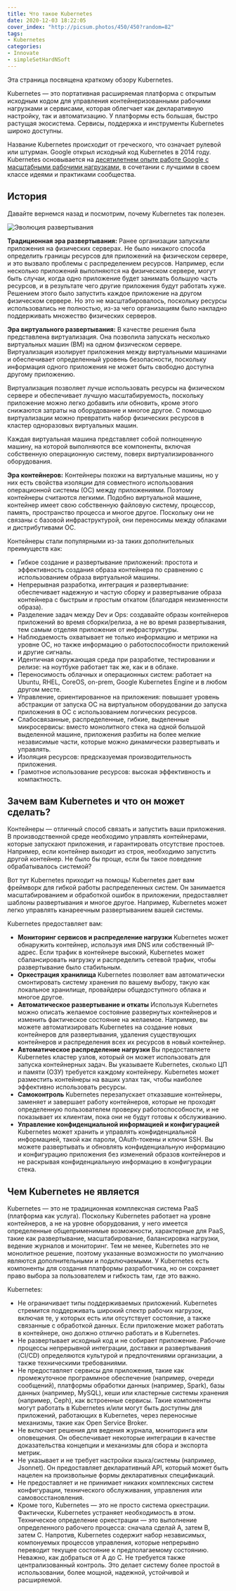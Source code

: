 ```yaml
---
title: Что такое Kubernetes
date: 2020-12-03 18:22:05
cover_index: "http://picsum.photos/450/450?random=82"
tags:
- Kubernetes
categories:
- Innovate
- simpleSetHardNSoft
---
```



Эта страница посвящена краткому обзору Kubernetes.

Kubernetes — это портативная расширяемая платформа с открытым исходным кодом для управления контейнеризованными рабочими нагрузками и сервисами, которая облегчает как декларативную настройку, так и автоматизацию. У платформы есть большая, быстро растущая экосистема. Сервисы, поддержка и инструменты Kubernetes широко доступны.

Название Kubernetes происходит от греческого, что означает рулевой или штурман. Google открыл исходный код Kubernetes в 2014 году. Kubernetes основывается на [десятилетнем опыте работе Google с масштабными рабочими нагрузками][0], в сочетании с лучшими в своем классе идеями и практиками сообщества.

<!-- more -->

## История

Давайте вернемся назад и посмотрим, почему Kubernetes так полезен.

![Эволюция развертывания][1]

**Традиционная эра развертывания:** Ранее организации запускали приложения на физических серверах. Не было никакого способа определить границы ресурсов для приложений на физическом сервере, и это вызвало проблемы с распределением ресурсов. Например, если несколько приложений выполняются на физическом сервере, могут быть случаи, когда одно приложение будет занимать большую часть ресурсов, и в результате чего другие приложения будут работать хуже. Решением этого было запустить каждое приложение на другом физическом сервере. Но это не масштабировалось, поскольку ресурсы использовались не полностью, из-за чего организациям было накладно поддерживать множество физических серверов.

**Эра виртуального развертывания:** В качестве решения была представлена виртуализация. Она позволила запускать несколько виртуальных машин (ВМ) на одном физическом сервере. Виртуализация изолирует приложения между виртуальными машинами и обеспечивает определенный уровень безопасности, поскольку информация одного приложения не может быть свободно доступна другому приложению.

Виртуализация позволяет лучше использовать ресурсы на физическом сервере и обеспечивает лучшую масштабируемость, поскольку приложение можно легко добавить или обновить, кроме этого снижаются затраты на оборудование и многое другое. С помощью виртуализации можно превратить набор физических ресурсов в кластер одноразовых виртуальных машин.

Каждая виртуальная машина представляет собой полноценную машину, на которой выполняются все компоненты, включая собственную операционную систему, поверх виртуализированного оборудования.

**Эра контейнеров:** Контейнеры похожи на виртуальные машины, но у них есть свойства изоляции для совместного использования операционной системы (ОС) между приложениями. Поэтому контейнеры считаются легкими. Подобно виртуальной машине, контейнер имеет свою собственную файловую систему, процессор, память, пространство процесса и многое другое. Поскольку они не связаны с базовой инфраструктурой, они переносимы между облаками и дистрибутивами ОС.

Контейнеры стали популярными из-за таких дополнительных преимуществ как:

* Гибкое создание и развертывание приложений: простота и эффективность создания образа контейнера по сравнению с использованием образа виртуальной машины.
* Непрерывная разработка, интеграция и развертывание: обеспечивает надежную и частую сборку и развертывание образа контейнера с быстрым и простым откатом (благодаря неизменности образа).
* Разделение задач между Dev и Ops: создавайте образы контейнеров приложений во время сборки/релиза, а не во время развертывания, тем самым отделяя приложения от инфраструктуры.
* Наблюдаемость охватывает не только информацию и метрики на уровне ОС, но также информацию о работоспособности приложений и другие сигналы.
* Идентичная окружающая среда при разработке, тестировании и релизе: на ноутбуке работает так же, как и в облаке.
* Переносимость облачных и операционных систем: работает на Ubuntu, RHEL, CoreOS, on-prem, Google Kubernetes Engine и в любом другом месте.
* Управление, ориентированное на приложения: повышает уровень абстракции от запуска ОС на виртуальном оборудовании до запуска приложения в ОС с использованием логических ресурсов.
* Слабосвязанные, распределенные, гибкие, выделенные микросервисы: вместо монолитного стека на одной большой выделенной машине, приложения разбиты на более мелкие независимые части, которые можно динамически развертывать и управлять.
* Изоляция ресурсов: предсказуемая производительность приложения.
* Грамотное использование ресурсов: высокая эффективность и компактность.

## Зачем вам Kubernetes и что он может сделать?

Контейнеры — отличный способ связать и запустить ваши приложения. В производственной среде необходимо управлять контейнерами, которые запускают приложения, и гарантировать отсутствие простоев. Например, если контейнер выходит из строя, необходимо запустить другой контейнер. Не было бы проще, если бы такое поведение обрабатывалось системой?

Вот тут Kubernetes приходит на помощь! Kubernetes дает вам фреймворк для гибкой работы распределенных систем. Он занимается масштабированием и обработкой ошибок в приложении, предоставляет шаблоны развертывания и многое другое. Например, Kubernetes может легко управлять канареечным развертыванием вашей системы.

Kubernetes предоставляет вам:

* **Мониторинг сервисов и распределение нагрузки** Kubernetes может обнаружить контейнер, используя имя DNS или собственный IP-адрес. Если трафик в контейнере высокий, Kubernetes может сбалансировать нагрузку и распределить сетевой трафик, чтобы развертывание было стабильным.
* **Оркестрация хранилища** Kubernetes позволяет вам автоматически смонтировать систему хранения по вашему выбору, такую как локальное хранилище, провайдеры общедоступного облака и многое другое.
* **Автоматическое развертывание и откаты** Используя Kubernetes можно описать желаемое состояние развернутых контейнеров и изменить фактическое состояние на желаемое. Например, вы можете автоматизировать Kubernetes на создание новых контейнеров для развертывания, удаления существующих контейнеров и распределения всех их ресурсов в новый контейнер.
* **Автоматическое распределение нагрузки** Вы предоставляете Kubernetes кластер узлов, который он может использовать для запуска контейнерных задач. Вы указываете Kubernetes, сколько ЦП и памяти (ОЗУ) требуется каждому контейнеру. Kubernetes может разместить контейнеры на ваших узлах так, чтобы наиболее эффективно использовать ресурсы.
* **Самоконтроль** Kubernetes перезапускает отказавшие контейнеры, заменяет и завершает работу контейнеров, которые не проходят определенную пользователем проверку работоспособности, и не показывает их клиентам, пока они не будут готовы к обслуживанию.
* **Управление конфиденциальной информацией и конфигурацией** Kubernetes может хранить и управлять конфиденциальной информацией, такой как пароли, OAuth-токены и ключи SSH. Вы можете развертывать и обновлять конфиденциальную информацию и конфигурацию приложения без изменений образов контейнеров и не раскрывая конфиденциальную информацию в конфигурации стека.

## Чем Kubernetes не является

Kubernetes ― это не традиционная комплексная система PaaS (платформа как услуга). Поскольку Kubernetes работает на уровне контейнеров, а не на уровне оборудования, у него имеется определенные общеприменимые возможности, характерные для PaaS, такие как развертывание, масштабирование, балансировка нагрузки, ведение журналов и мониторинг. Тем не менее, Kubernetes это не монолитное решение, поэтому указанные возможности по умолчанию являются дополнительными и подключаемыми. У Kubernetes есть компоненты для создания платформы разработчика, но он сохраняет право выбора за пользователем и гибкость там, где это важно.

Kubernetes:

* Не ограничивает типы поддерживаемых приложений. Kubernetes стремится поддерживать широкий спектр рабочих нагрузок, включая те, у которых есть или отсутствует состояние, а также связанные с обработкой данных. Если приложение может работать в контейнере, оно должно отлично работать и в Kubernetes.
* Не развертывает исходный код и не собирает приложение. Рабочие процессы непрерывной интеграции, доставки и развертывания (CI/CD) определяются культурой и предпочтениями организации, а также техническими требованиями.
* Не предоставляет сервисы для приложения, такие как промежуточное программное обеспечение (например, очереди сообщений), платформы обработки данных (например, Spark), базы данных (например, MySQL), кеши или кластерные системы хранения (например, Ceph), как встроенные сервисы. Такие компоненты могут работать в Kubernetes и/или могут быть доступны для приложений, работающих в Kubernetes, через переносные механизмы, такие как Open Service Broker.
* Не включает решения для ведения журнала, мониторинга или оповещения. Он обеспечивает некоторые интеграции в качестве доказательства концепции и механизмы для сбора и экспорта метрик.
* Не указывает и не требует настройки языка/системы (например, Jsonnet). Он предоставляет декларативный API, который может быть нацелен на произвольные формы декларативных спецификаций.
* Не предоставляет и не принимает никаких комплексных систем конфигурации, технического обслуживания, управления или самовосстановления.
* Кроме того, Kubernetes — это не просто система оркестрации. Фактически, Kubernetes устраняет необходимость в этом. Техническое определение оркестрации — это выполнение определенного рабочего процесса: сначала сделай A, затем B, затем C. Напротив, Kubernetes содержит набор независимых, компонуемых процессов управления, которые непрерывно переводит текущее состояние к предполагаемому состоянию. Неважно, как добраться от А до С. Не требуется также централизованный контроль. Это делает систему более простой в использовании, более мощной, надежной, устойчивой и расширяемой.

[0]: https://research.google/pubs/pub43438
[1]: https://d33wubrfki0l68.cloudfront.net/26a177ede4d7b032362289c6fccd448fc4a91174/eb693/images/docs/container_evolution.svg
